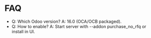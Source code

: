 # FAQ

- Q: Which Odoo version? A: 16.0 (OCA/OCB packaged).
- Q: How to enable? A: Start server with --addon purchase_no_rfq or install in UI.
